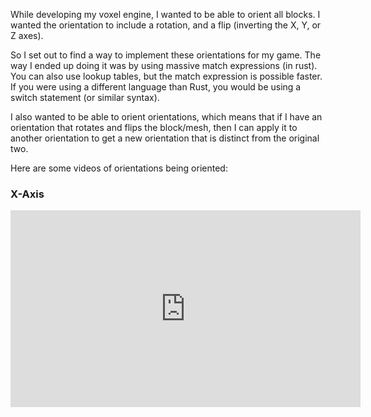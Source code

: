 While developing my voxel engine, I wanted to be able to orient all blocks. I wanted the orientation to include a rotation, and a flip (inverting the X, Y, or Z axes).

So I set out to find a way to implement these orientations for my game. The way I ended up doing it was by using massive match expressions (in rust). You can also use lookup tables, but the match expression is possible faster. If you were using a different language than Rust, you would be using a switch statement (or similar syntax).

I also wanted to be able to orient orientations, which means that if I have an orientation that rotates and flips the block/mesh, then I can apply it to another orientation to get a new orientation that is distinct from the original two.

Here are some videos of orientations being oriented:

### X-Axis


<iframe width="560" height="315" src="https://www.youtube.com/embed/fRf-suuhGxs" frameborder="0" allow="accelerometer; autoplay; clipboard-write; encrypted-media; gyroscope; picture-in-picture" allowfullscreen></iframe>
<!-- ![x_axis_rotation](https://youtu.be/fRf-suuhGxs) -->